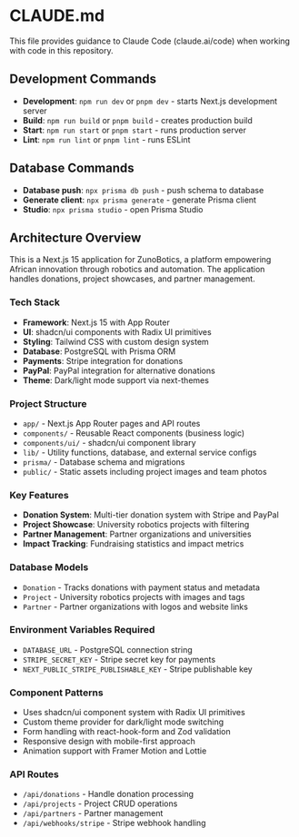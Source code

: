 # CLAUDE.md

This file provides guidance to Claude Code (claude.ai/code) when working with code in this repository.

## Development Commands

- **Development**: `npm run dev` or `pnpm dev` - starts Next.js development server
- **Build**: `npm run build` or `pnpm build` - creates production build
- **Start**: `npm run start` or `pnpm start` - runs production server
- **Lint**: `npm run lint` or `pnpm lint` - runs ESLint

## Database Commands

- **Database push**: `npx prisma db push` - push schema to database
- **Generate client**: `npx prisma generate` - generate Prisma client
- **Studio**: `npx prisma studio` - open Prisma Studio

## Architecture Overview

This is a Next.js 15 application for ZunoBotics, a platform empowering African innovation through robotics and automation. The application handles donations, project showcases, and partner management.

### Tech Stack
- **Framework**: Next.js 15 with App Router
- **UI**: shadcn/ui components with Radix UI primitives
- **Styling**: Tailwind CSS with custom design system
- **Database**: PostgreSQL with Prisma ORM
- **Payments**: Stripe integration for donations
- **PayPal**: PayPal integration for alternative donations
- **Theme**: Dark/light mode support via next-themes

### Project Structure
- `app/` - Next.js App Router pages and API routes
- `components/` - Reusable React components (business logic)
- `components/ui/` - shadcn/ui component library
- `lib/` - Utility functions, database, and external service configs
- `prisma/` - Database schema and migrations
- `public/` - Static assets including project images and team photos

### Key Features
- **Donation System**: Multi-tier donation system with Stripe and PayPal
- **Project Showcase**: University robotics projects with filtering
- **Partner Management**: Partner organizations and universities
- **Impact Tracking**: Fundraising statistics and impact metrics

### Database Models
- `Donation` - Tracks donations with payment status and metadata
- `Project` - University robotics projects with images and tags
- `Partner` - Partner organizations with logos and website links

### Environment Variables Required
- `DATABASE_URL` - PostgreSQL connection string
- `STRIPE_SECRET_KEY` - Stripe secret key for payments
- `NEXT_PUBLIC_STRIPE_PUBLISHABLE_KEY` - Stripe publishable key

### Component Patterns
- Uses shadcn/ui component system with Radix UI primitives
- Custom theme provider for dark/light mode switching
- Form handling with react-hook-form and Zod validation
- Responsive design with mobile-first approach
- Animation support with Framer Motion and Lottie

### API Routes
- `/api/donations` - Handle donation processing
- `/api/projects` - Project CRUD operations
- `/api/partners` - Partner management
- `/api/webhooks/stripe` - Stripe webhook handling